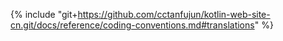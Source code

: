 {% include "git+https://github.com/cctanfujun/kotlin-web-site-cn.git/docs/reference/coding-conventions.md#translations" %}
